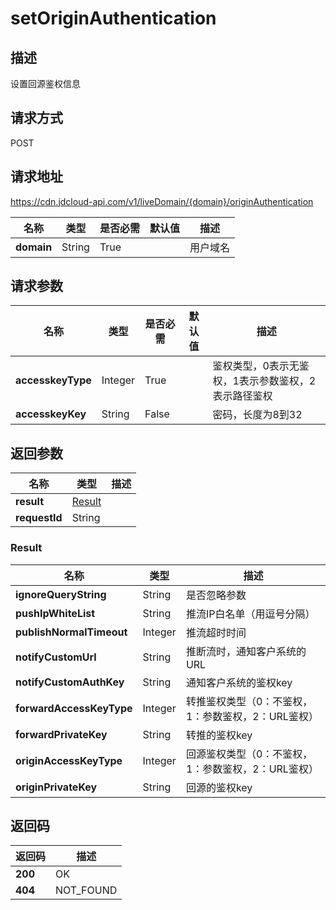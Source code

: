 # setOriginAuthentication


## 描述
设置回源鉴权信息

## 请求方式
POST

## 请求地址
https://cdn.jdcloud-api.com/v1/liveDomain/{domain}/originAuthentication

|名称|类型|是否必需|默认值|描述|
|---|---|---|---|---|
|**domain**|String|True| |用户域名|

## 请求参数
|名称|类型|是否必需|默认值|描述|
|---|---|---|---|---|
|**accesskeyType**|Integer|True| |鉴权类型，0表示无鉴权，1表示参数鉴权，2表示路径鉴权|
|**accesskeyKey**|String|False| |密码，长度为8到32|


## 返回参数
|名称|类型|描述|
|---|---|---|
|**result**|[Result](#result)| |
|**requestId**|String| |

### <div id="Result">Result</div>
|名称|类型|描述|
|---|---|---|
|**ignoreQueryString**|String|是否忽略参数|
|**pushIpWhiteList**|String|推流IP白名单（用逗号分隔）|
|**publishNormalTimeout**|Integer|推流超时时间|
|**notifyCustomUrl**|String|推断流时，通知客户系统的URL|
|**notifyCustomAuthKey**|String|通知客户系统的鉴权key|
|**forwardAccessKeyType**|Integer|转推鉴权类型（0：不鉴权，1：参数鉴权，2：URL鉴权）|
|**forwardPrivateKey**|String|转推的鉴权key|
|**originAccessKeyType**|Integer|回源鉴权类型（0：不鉴权，1：参数鉴权，2：URL鉴权）|
|**originPrivateKey**|String|回源的鉴权key|

## 返回码
|返回码|描述|
|---|---|
|**200**|OK|
|**404**|NOT_FOUND|
